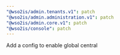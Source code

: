 ```yaml
---
"@wso2is/admin.tenants.v1": patch
"@wso2is/admin.administration.v1": patch
"@wso2is/admin.core.v1": patch
"@wso2is/console": patch
---
```


Add a config to enable global central
